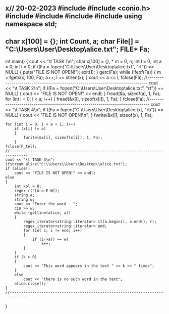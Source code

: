 x// 20-02-2023
#include <iostream>
#include <conio.h>
#include <string>
#include <iomanip>
#include <regex> 
#include <iterator> 
using namespace std;
-----------------
char  x[100] = {};
int Count, a;
char File[] = "C:\\Users\\User\\Desktop\\alice.txt";
FILE* Fa;
-----------------
int main()
{
    cout << "\t TASK 1\n";
    char  x[100] = {}, * m = 0, n;
    int l = 0;
    int a = 0;
    int i = 0;
    if ((Fa = fopen("C:\\Users\\User\\Desktop\\alice.txt", "rt")) == NULL)
    {
        puts("FILE IS NOT OPEN!");
        exit(1);
    }
    getc(Fa);
    while (!feof(Fa))
    {
        m = fgets(x, 100, Fa);
        a++;
        l += strlen(x);
    }
    cout << a << l;
    fclose(Fa);
    //------------------------------------------------------------------------------
    cout << "\t TASK 2\n";
    if ((Fa = fopen("C:\\Users\\User\\Desktop\\alice.txt", "rt")) == NULL)
    {
        cout << "FILE IS NOT OPEN!" << endl;
    }
    fread(&a, sizeof(a), 1, Fa);
    for (int i = 0; i < a; i++)
    {
        fread(&x[i], sizeof(x[i]), 1, Fa);
    }
    fclose(Fa);
    //------------------------------------------------------------------------------
    cout << "\t TASK 4\n";
    if ((Fa = fopen("C:\\Users\\User\\Desktop\\alice.txt, "rb")) == NULL)
    {
        cout << "FILE IS NOT OPEN!\n";
    }
    fwrite(&x[i], sizeof(x), 1, Fa);

    for (int i = 0; i < a + 1; i++)
        if (x[i] != a)
        {
            fwrite(&x[i], sizeof(x[i]), 1, Fa);
        }
    fclose(F_tel);
    //------------------------------------------------------------------------------
    cout << "\t TASK 3\n";
    ifstream alice("C:\\Users\\User\\Desktop\\alice.txt");
    if (alice!)
        cout << "FILE IS NOT OPEN!" << endl;
    else
    {
        int kol = 0;
        regex r("[A-a-E-W]);
        string a;
        string w;
        cout << "Enter the word - ";
        cin >> w;
        while (getline(alice, a))
        {
            regex_iterator<string::iterator> it(a.begin(), a.end(), r);
            regex_iterator<string::iterator> end;
            for (int i; i != end; i++)
            {
                if (i->a() == w)
                    k++;
            }
        }
        if (k > 0)
        {
            cout << "This word appears in the text " << k << " times";
        } 
        else 
            cout << "there is no such word in the text";
        alice.close();
    } 
    //------------------------------------------------------------------------------
}
